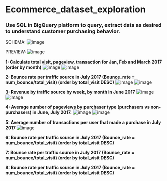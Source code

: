 # Ecommerce_dataset_exploration
### Use SQL in BigQuery platform  to query, extract data **as desired** to understand customer purchasing behavior.

SCHEMA:
![image](https://github.com/user-attachments/assets/fc762e93-8a4c-4024-8d0c-3f95e119936c)

PREVIEW:
![image](https://github.com/user-attachments/assets/3dd65540-8ec5-4ca1-a32b-ec2946272ccf)


**1: Calculate total visit, pageview, transaction for Jan, Feb and March 2017 (order by month)**
![image](https://github.com/user-attachments/assets/1421a6b5-bd49-496b-9e57-1b51f28e9b42)
![image](https://github.com/user-attachments/assets/0e528296-339f-4a70-ac83-41ea3eff0bbc)


**2: Bounce rate per traffic source in July 2017 (Bounce_rate = num_bounce/total_visit) (order by total_visit DESC)**
![image](https://github.com/user-attachments/assets/e924dde0-2b66-421f-b3fe-285be2bfa7f2)
![image](https://github.com/user-attachments/assets/5ad8e299-eea4-428f-9c94-eb6f4fef89b1)


**3: Revenue by traffic source by week, by month in June 2017**
![image](https://github.com/user-attachments/assets/c7b77937-c68f-4687-952a-7eb6042863e3)
![image](https://github.com/user-attachments/assets/82866075-c3fd-47e8-baf4-f2f4c48c2d06)

**4: Average number of pageviews by purchaser type (purchasers vs non-purchasers) in June, July 2017.**
![image](https://github.com/user-attachments/assets/6124ef35-3035-4f9f-8cd8-eaf7d5e256cb)
![image](https://github.com/user-attachments/assets/583f90cf-a673-457b-8841-c0c4d2a303da)


**5: Average number of transactions per user that made a purchase in July 2017**
![image](https://github.com/user-attachments/assets/8890352b-b16f-4e70-a58f-327964803f0d)


**6: Bounce rate per traffic source in July 2017 (Bounce_rate = num_bounce/total_visit) (order by total_visit DESC)**

**7: Bounce rate per traffic source in July 2017 (Bounce_rate = num_bounce/total_visit) (order by total_visit DESC)**

**8: Bounce rate per traffic source in July 2017 (Bounce_rate = num_bounce/total_visit) (order by total_visit DESC)**
